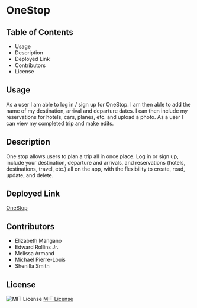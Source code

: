 # OneStop

## Table of Contents

* Usage
* Description
* Deployed Link
* Contributors
* License


## Usage
As a user I am able to log in / sign up for OneStop.
I am then able to add the name of my destination, arrival and departure dates.
I can then include my reservations for hotels, cars, planes, etc. and upload a photo.
As a user I can view my completed trip and make edits.

## Description
One stop allows users to plan a trip all in once place. 
Log in or sign up, include your destination, departure and arrivals, and reservations (hotels, destinations, travel, etc.) all on the app, with the flexibility to create, read, update, and delete. 

## Deployed Link

[OneStop](https://dashboard.heroku.com/apps/onestop-us)

## Contributors

* Elizabeth Mangano
* Edward Rollins Jr.
* Melissa Armand
* Michael Pierre-Louis
* Shenilla Smith

## License
 ![MIT License](https://img.shields.io/badge/License-MIT-yellow.svg)
  [MIT License](https://opensource.org/licenses/MIT)
